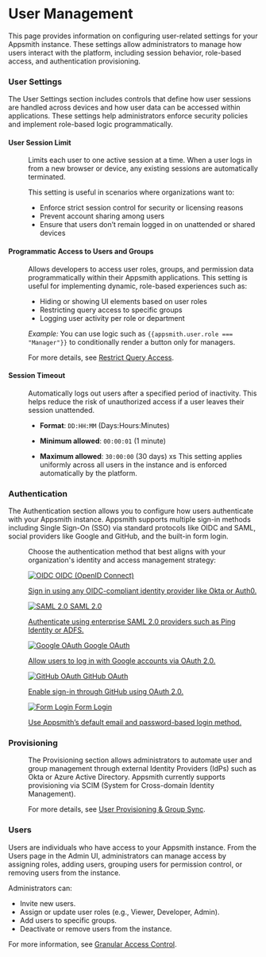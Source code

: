 # User Management

This page provides information on configuring user-related settings for your Appsmith instance. These settings allow administrators to manage how users interact with the platform, including session behavior, role-based access, and authentication provisioning.

### User Settings

The User Settings section includes controls that define how user sessions are handled across devices and how user data can be accessed within applications. These settings help administrators enforce security policies and implement role-based logic programmatically.

#### User Session Limit

<dd>

Limits each user to one active session at a time. When a user logs in from a new browser or device, any existing sessions are automatically terminated.

This setting is useful in scenarios where organizations want to:

- Enforce strict session control for security or licensing reasons
- Prevent account sharing among users
- Ensure that users don’t remain logged in on unattended or shared devices


</dd>

#### Programmatic Access to Users and Groups

<dd>

Allows developers to access user roles, groups, and permission data programmatically within their Appsmith applications. This setting is useful for implementing dynamic, role-based experiences such as:

- Hiding or showing UI elements based on user roles
- Restricting query access to specific groups
- Logging user activity per role or department

*Example:* You can use logic such as `{{appsmith.user.role === "Manager"}}` to conditionally render a button only for managers.

For more details, see [Restrict Query Access](/advanced-concepts/granular-access-control/how-to-guides/restrict-query-access).

</dd>


#### Session Timeout

<dd>

Automatically logs out users after a specified period of inactivity. This helps reduce the risk of unauthorized access if a user leaves their session unattended.

- **Format**: `DD:HH:MM` (Days:Hours:Minutes)

- **Minimum allowed**: `00:00:01` (1 minute)

- **Maximum allowed**: `30:00:00` (30 days)
xs
This setting applies uniformly across all users in the instance and is enforced automatically by the platform.

</dd>

### Authentication

The Authentication section allows you to configure how users authenticate with your Appsmith instance. Appsmith supports multiple sign-in methods including Single Sign-On (SSO) via standard protocols like OIDC and SAML, social providers like Google and GitHub, and the built-in form login.

<dd>

Choose the authentication method that best aligns with your organization's identity and access management strategy:


<div className="auth-provider-grid">

<a href="/getting-started/setup/instance-configuration/authentication/openid-connect-oidc">
  <img src="/img/oidc-logo.svg" alt="OIDC" />
  <span>OIDC (OpenID Connect)</span>
  <p>Sign in using any OIDC-compliant identity provider like Okta or Auth0.</p>
</a>

<a href="/getting-started/setup/instance-configuration/authentication/security-assertion-markup-language-saml">
  <img src="/img/saml-logo.svg" alt="SAML 2.0" />
  <span>SAML 2.0</span>
  <p>Authenticate using enterprise SAML 2.0 providers such as Ping Identity or ADFS.</p>
</a>

<a href="/getting-started/setup/instance-configuration/authentication/google-login">
  <img src="/img/g-logo.png" alt="Google OAuth" />
  <span>Google OAuth</span>
  <p>Allow users to log in with Google accounts via OAuth 2.0.</p>
</a>

<a href="/getting-started/setup/instance-configuration/authentication/github-login">
  <img src="/img/github-logo.png" alt="GitHub OAuth" />
  <span>GitHub OAuth</span>
  <p>Enable sign-in through GitHub using OAuth 2.0.</p>
</a>

<a href="#form-login">
  <img src="/img/form-login.svg" alt="Form Login" />
  <span>Form Login</span>
  <p>Use Appsmith’s default email and password-based login method.</p>
</a>

</div>

</dd>



### Provisioning

<dd>

The Provisioning section allows administrators to automate user and group management through external Identity Providers (IdPs) such as Okta or Azure Active Directory. Appsmith currently supports provisioning via SCIM (System for Cross-domain Identity Management).

For more details, see [User Provisioning & Group Sync](/advanced-concepts/user-provisioning-group-sync).


</dd>

### Users

Users are individuals who have access to your Appsmith instance. From the Users page in the Admin UI, administrators can manage access by assigning roles, adding users, grouping users for permission control, or removing users from the instance.

Administrators can:

- Invite new users.
- Assign or update user roles (e.g., Viewer, Developer, Admin).
- Add users to specific groups.
- Deactivate or remove users from the instance.

For more information, see [Granular Access Control](/advanced-concepts/granular-access-control#users).